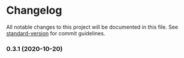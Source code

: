 # Changelog

All notable changes to this project will be documented in this file. See [standard-version](https://github.com/conventional-changelog/standard-version) for commit guidelines.

### 0.3.1 (2020-10-20)
